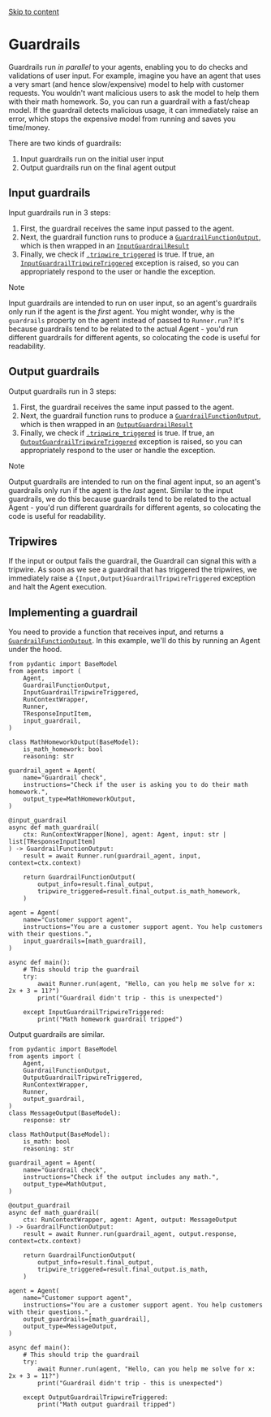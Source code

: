 [Skip to content](https://openai.github.io/openai-agents-python/guardrails/#guardrails)

# Guardrails

Guardrails run _in parallel_ to your agents, enabling you to do checks and validations of user input. For example, imagine you have an agent that uses a very smart (and hence slow/expensive) model to help with customer requests. You wouldn't want malicious users to ask the model to help them with their math homework. So, you can run a guardrail with a fast/cheap model. If the guardrail detects malicious usage, it can immediately raise an error, which stops the expensive model from running and saves you time/money.

There are two kinds of guardrails:

1. Input guardrails run on the initial user input
2. Output guardrails run on the final agent output

## Input guardrails

Input guardrails run in 3 steps:

1. First, the guardrail receives the same input passed to the agent.
2. Next, the guardrail function runs to produce a [`GuardrailFunctionOutput`](https://openai.github.io/openai-agents-python/ref/guardrail/#agents.guardrail.GuardrailFunctionOutput "GuardrailFunctionOutput            dataclass   "), which is then wrapped in an [`InputGuardrailResult`](https://openai.github.io/openai-agents-python/ref/guardrail/#agents.guardrail.InputGuardrailResult "InputGuardrailResult            dataclass   ")
3. Finally, we check if [`.tripwire_triggered`](https://openai.github.io/openai-agents-python/ref/guardrail/#agents.guardrail.GuardrailFunctionOutput.tripwire_triggered "tripwire_triggered            instance-attribute   ") is true. If true, an [`InputGuardrailTripwireTriggered`](https://openai.github.io/openai-agents-python/ref/exceptions/#agents.exceptions.InputGuardrailTripwireTriggered "InputGuardrailTripwireTriggered") exception is raised, so you can appropriately respond to the user or handle the exception.

Note

Input guardrails are intended to run on user input, so an agent's guardrails only run if the agent is the _first_ agent. You might wonder, why is the `guardrails` property on the agent instead of passed to `Runner.run`? It's because guardrails tend to be related to the actual Agent - you'd run different guardrails for different agents, so colocating the code is useful for readability.

## Output guardrails

Output guardrails run in 3 steps:

1. First, the guardrail receives the same input passed to the agent.
2. Next, the guardrail function runs to produce a [`GuardrailFunctionOutput`](https://openai.github.io/openai-agents-python/ref/guardrail/#agents.guardrail.GuardrailFunctionOutput "GuardrailFunctionOutput            dataclass   "), which is then wrapped in an [`OutputGuardrailResult`](https://openai.github.io/openai-agents-python/ref/guardrail/#agents.guardrail.OutputGuardrailResult "OutputGuardrailResult            dataclass   ")
3. Finally, we check if [`.tripwire_triggered`](https://openai.github.io/openai-agents-python/ref/guardrail/#agents.guardrail.GuardrailFunctionOutput.tripwire_triggered "tripwire_triggered            instance-attribute   ") is true. If true, an [`OutputGuardrailTripwireTriggered`](https://openai.github.io/openai-agents-python/ref/exceptions/#agents.exceptions.OutputGuardrailTripwireTriggered "OutputGuardrailTripwireTriggered") exception is raised, so you can appropriately respond to the user or handle the exception.

Note

Output guardrails are intended to run on the final agent input, so an agent's guardrails only run if the agent is the _last_ agent. Similar to the input guardrails, we do this because guardrails tend to be related to the actual Agent - you'd run different guardrails for different agents, so colocating the code is useful for readability.

## Tripwires

If the input or output fails the guardrail, the Guardrail can signal this with a tripwire. As soon as we see a guardrail that has triggered the tripwires, we immediately raise a `{Input,Output}GuardrailTripwireTriggered` exception and halt the Agent execution.

## Implementing a guardrail

You need to provide a function that receives input, and returns a [`GuardrailFunctionOutput`](https://openai.github.io/openai-agents-python/ref/guardrail/#agents.guardrail.GuardrailFunctionOutput "GuardrailFunctionOutput            dataclass   "). In this example, we'll do this by running an Agent under the hood.

```md-code__content
from pydantic import BaseModel
from agents import (
    Agent,
    GuardrailFunctionOutput,
    InputGuardrailTripwireTriggered,
    RunContextWrapper,
    Runner,
    TResponseInputItem,
    input_guardrail,
)

class MathHomeworkOutput(BaseModel):
    is_math_homework: bool
    reasoning: str

guardrail_agent = Agent(
    name="Guardrail check",
    instructions="Check if the user is asking you to do their math homework.",
    output_type=MathHomeworkOutput,
)

@input_guardrail
async def math_guardrail(
    ctx: RunContextWrapper[None], agent: Agent, input: str | list[TResponseInputItem]
) -> GuardrailFunctionOutput:
    result = await Runner.run(guardrail_agent, input, context=ctx.context)

    return GuardrailFunctionOutput(
        output_info=result.final_output,
        tripwire_triggered=result.final_output.is_math_homework,
    )

agent = Agent(
    name="Customer support agent",
    instructions="You are a customer support agent. You help customers with their questions.",
    input_guardrails=[math_guardrail],
)

async def main():
    # This should trip the guardrail
    try:
        await Runner.run(agent, "Hello, can you help me solve for x: 2x + 3 = 11?")
        print("Guardrail didn't trip - this is unexpected")

    except InputGuardrailTripwireTriggered:
        print("Math homework guardrail tripped")

```

Output guardrails are similar.

```md-code__content
from pydantic import BaseModel
from agents import (
    Agent,
    GuardrailFunctionOutput,
    OutputGuardrailTripwireTriggered,
    RunContextWrapper,
    Runner,
    output_guardrail,
)
class MessageOutput(BaseModel):
    response: str

class MathOutput(BaseModel):
    is_math: bool
    reasoning: str

guardrail_agent = Agent(
    name="Guardrail check",
    instructions="Check if the output includes any math.",
    output_type=MathOutput,
)

@output_guardrail
async def math_guardrail(
    ctx: RunContextWrapper, agent: Agent, output: MessageOutput
) -> GuardrailFunctionOutput:
    result = await Runner.run(guardrail_agent, output.response, context=ctx.context)

    return GuardrailFunctionOutput(
        output_info=result.final_output,
        tripwire_triggered=result.final_output.is_math,
    )

agent = Agent(
    name="Customer support agent",
    instructions="You are a customer support agent. You help customers with their questions.",
    output_guardrails=[math_guardrail],
    output_type=MessageOutput,
)

async def main():
    # This should trip the guardrail
    try:
        await Runner.run(agent, "Hello, can you help me solve for x: 2x + 3 = 11?")
        print("Guardrail didn't trip - this is unexpected")

    except OutputGuardrailTripwireTriggered:
        print("Math output guardrail tripped")

```